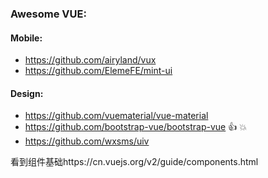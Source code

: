 ### Awesome VUE:
#### Mobile:
- https://github.com/airyland/vux
- https://github.com/ElemeFE/mint-ui
#### Design:
- https://github.com/vuematerial/vue-material 
- https://github.com/bootstrap-vue/bootstrap-vue :thumbsup: :boom:
- https://github.com/wxsms/uiv


看到组件基础https://cn.vuejs.org/v2/guide/components.html